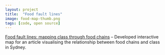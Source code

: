 ```yaml
---
layout: project
title:  "Food fault lines"
image: food-map-thumb.png
tags: [code, open source]
---
```


[Food fault lines: mapping class through food chains](https://github.com/honisoit/food-chain-maps) – Developed interactive map for an article visualising the relationship between food chains and class in Sydney.
